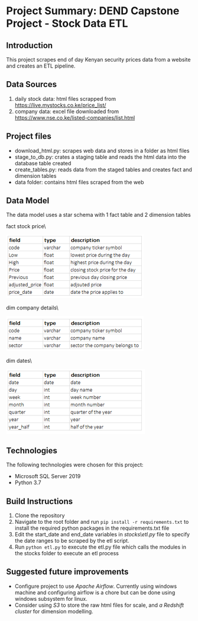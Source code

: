 # Project Summary: DEND Capstone Project - Stock Data ETL

## Introduction
This project scrapes end of day Kenyan security prices data from a website and creates an ETL pipeline.

## Data Sources
1. daily stock data: html files scrapped from https://live.mystocks.co.ke/price_list/
2. company data: excel file downloaded from https://www.nse.co.ke/listed-companies/list.html

## Project files
- download_html.py: scrapes web data and stores in a folder as html files
- stage_to_db.py: crates a staging table and reads the html data into the database table created
- create_tables.py: reads data from the staged tables and creates fact and dimension tables
- data folder: contains html files scraped from the web

## Data Model
The data model uses a star schema with 1 fact table and 2 dimension tables

fact stock price\

![fact stock price](/fact_StockPrice.png)

dim company details\

![dim company details](/dim_CompanyDetails.png)

dim dates\

![dim dates](/dim_Dates.png)

## Technologies
The following technologies were chosen for this project:
* Microsoft SQL Server 2019
* Python 3.7

## Build Instructions
1. Clone the repository
2. Navigate to the root folder and run `pip install -r requirements.txt` to install the required python packages in the requirements.txt file
3. Edit the start_date and end_date variables in *stocks\etl.py* file to specify the date ranges to be scraped by the etl script.
4. Run `python etl.py` to execute the etl.py file which calls the modules in the stocks folder to execute an etl process

## Suggested future improvements
- Configure project to use *Apache Airflow*. Currently using windows machine and configuring airflow is a chore but can be done using windows subsystem for linux.
- Consider using *S3* to store the raw html files for scale, and *a Redshift cluster* for dimension modelling. 